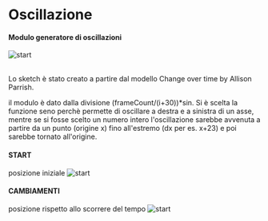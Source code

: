 # Oscillazione

#### Modulo generatore di oscillazioni        
![start](https://raw.githubusercontent.com/legeinteukein/dsii-2018-unirsm.github.io/master/legeinteukein/sin/oscillazione2.JPG)
                                

<br>
Lo sketch è stato creato a partire dal modello Change over time by Allison Parrish.

il modulo è dato dalla divisione (frameCount/(i+30))*sin.
Si è scelta la funzione seno perchè permette di oscillare a destra e a sinistra di un asse, mentre se si fosse scelto un numero intero l'oscillazione sarebbe avvenuta a partire da un punto (origine x) fino all'estremo (dx per es. x+23) e poi sarebbe tornato all'origine.
       
#### START
posizione iniziale
![start](https://raw.githubusercontent.com/legeinteukein/dsii-2018-unirsm.github.io/master/legeinteukein/sin/oscillazione1.JPG)

#### CAMBIAMENTI
posizione rispetto allo scorrere del tempo
![start](https://raw.githubusercontent.com/legeinteukein/dsii-2018-unirsm.github.io/master/legeinteukein/sin/oscillazione.JPG)
